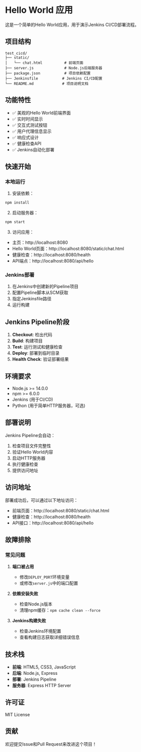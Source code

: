 # Hello World 应用

这是一个简单的Hello World应用，用于演示Jenkins CI/CD部署流程。

## 项目结构

```
test_cicd/
├── static/
│   └── chat.html          # 前端页面
├── server.js              # Node.js后端服务器
├── package.json           # 项目依赖配置
├── Jenkinsfile           # Jenkins CI/CD配置
└── README.md             # 项目说明文档
```

## 功能特性

- ✅ 美观的Hello World前端界面
- ✅ 实时时间显示
- ✅ 交互式测试按钮
- ✅ 用户代理信息显示
- ✅ 响应式设计
- ✅ 健康检查API
- ✅ Jenkins自动化部署

## 快速开始

### 本地运行

1. 安装依赖：
```bash
npm install
```

2. 启动服务器：
```bash
npm start
```

3. 访问应用：
- 主页：http://localhost:8080
- Hello World页面：http://localhost:8080/static/chat.html
- 健康检查：http://localhost:8080/health
- API端点：http://localhost:8080/api/hello

### Jenkins部署

1. 在Jenkins中创建新的Pipeline项目
2. 配置Pipeline脚本从SCM获取
3. 指定Jenkinsfile路径
4. 运行构建

## Jenkins Pipeline阶段

1. **Checkout**: 检出代码
2. **Build**: 构建项目
3. **Test**: 运行测试和健康检查
4. **Deploy**: 部署到临时目录
5. **Health Check**: 验证部署结果

## 环境要求

- Node.js >= 14.0.0
- npm >= 6.0.0
- Jenkins (用于CI/CD)
- Python (用于简单HTTP服务器，可选)

## 部署说明

Jenkins Pipeline会自动：
1. 检查项目文件完整性
2. 验证Hello World内容
3. 启动HTTP服务器
4. 执行健康检查
5. 提供访问地址

## 访问地址

部署成功后，可以通过以下地址访问：
- 前端页面：http://localhost:8080/static/chat.html
- 健康检查：http://localhost:8080/health
- API接口：http://localhost:8080/api/hello

## 故障排除

### 常见问题

1. **端口被占用**
   - 修改`DEPLOY_PORT`环境变量
   - 或修改`server.js`中的端口配置

2. **依赖安装失败**
   - 检查Node.js版本
   - 清理npm缓存：`npm cache clean --force`

3. **Jenkins构建失败**
   - 检查Jenkins环境配置
   - 查看构建日志获取详细错误信息

## 技术栈

- **前端**: HTML5, CSS3, JavaScript
- **后端**: Node.js, Express
- **部署**: Jenkins Pipeline
- **服务器**: Express HTTP Server

## 许可证

MIT License

## 贡献

欢迎提交Issue和Pull Request来改进这个项目！
